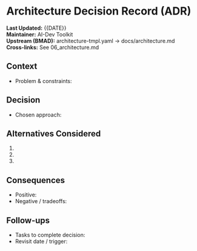 # Architecture Decision Record (ADR)
**Last Updated:** {{DATE}}  
**Maintainer:** AI-Dev Toolkit  
**Upstream (BMAD):** architecture-tmpl.yaml → docs/architecture.md  
**Cross-links:** See 06_architecture.md

## Context
- Problem & constraints:

## Decision
- Chosen approach:

## Alternatives Considered
1)  
2)  
3)  

## Consequences
- Positive:
- Negative / tradeoffs:

## Follow-ups
- Tasks to complete decision:
- Revisit date / trigger: